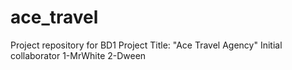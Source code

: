 # ace_travel
Project repository for BD1 Project
Title: "Ace Travel Agency"
Initial collaborator
1-MrWhite
2-Dween
